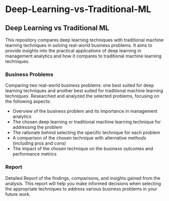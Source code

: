 # Deep-Learning-vs-Traditional-ML

## Deep Learning vs Traditional ML

This repository compares deep learning techniques with traditional machine learning techniques in solving real-world business problems. It aims to provide insights into the practical applications of deep learning in management analytics and how it compares to traditional machine learning techniques.

### Business Problems

Comparing two real-world business problems: one best suited for deep learning techniques and another best suited for traditional machine learning techniques. Researched and analyzed the selected problems, focusing on the following aspects:

- Overview of the business problem and its importance in management analytics
- The chosen deep learning or traditional machine learning technique for addressing the problem
- The rationale behind selecting the specific technique for each problem
- A comparison of the chosen technique with alternative methods (including pros and cons)
- The impact of the chosen technique on the business outcomes and performance metrics

### Report

Detailed Report of the findings, comparisons, and insights gained from the analysis. This report will help you make informed decisions when selecting the appropriate techniques to address various business problems in your future work.
